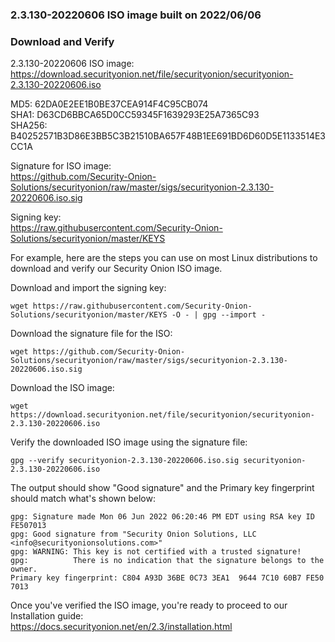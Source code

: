 ### 2.3.130-20220606 ISO image built on 2022/06/06



### Download and Verify

2.3.130-20220606 ISO image:  
https://download.securityonion.net/file/securityonion/securityonion-2.3.130-20220606.iso

MD5: 62DA0E2EE1B0BE37CEA914F4C95CB074  
SHA1: D63CD6BBCA65D0CC59345F1639293E25A7365C93  
SHA256: B40252571B3D86E3BB5C3B21510BA657F48B1EE691BD6D60D5E1133514E3CC1A 

Signature for ISO image:  
https://github.com/Security-Onion-Solutions/securityonion/raw/master/sigs/securityonion-2.3.130-20220606.iso.sig

Signing key:  
https://raw.githubusercontent.com/Security-Onion-Solutions/securityonion/master/KEYS  

For example, here are the steps you can use on most Linux distributions to download and verify our Security Onion ISO image.

Download and import the signing key:  
```
wget https://raw.githubusercontent.com/Security-Onion-Solutions/securityonion/master/KEYS -O - | gpg --import -  
```

Download the signature file for the ISO:  
```
wget https://github.com/Security-Onion-Solutions/securityonion/raw/master/sigs/securityonion-2.3.130-20220606.iso.sig
```

Download the ISO image:  
```
wget https://download.securityonion.net/file/securityonion/securityonion-2.3.130-20220606.iso
```

Verify the downloaded ISO image using the signature file:  
```
gpg --verify securityonion-2.3.130-20220606.iso.sig securityonion-2.3.130-20220606.iso
```

The output should show "Good signature" and the Primary key fingerprint should match what's shown below:
```
gpg: Signature made Mon 06 Jun 2022 06:20:46 PM EDT using RSA key ID FE507013
gpg: Good signature from "Security Onion Solutions, LLC <info@securityonionsolutions.com>"
gpg: WARNING: This key is not certified with a trusted signature!
gpg:          There is no indication that the signature belongs to the owner.
Primary key fingerprint: C804 A93D 36BE 0C73 3EA1  9644 7C10 60B7 FE50 7013
```

Once you've verified the ISO image, you're ready to proceed to our Installation guide:  
https://docs.securityonion.net/en/2.3/installation.html

